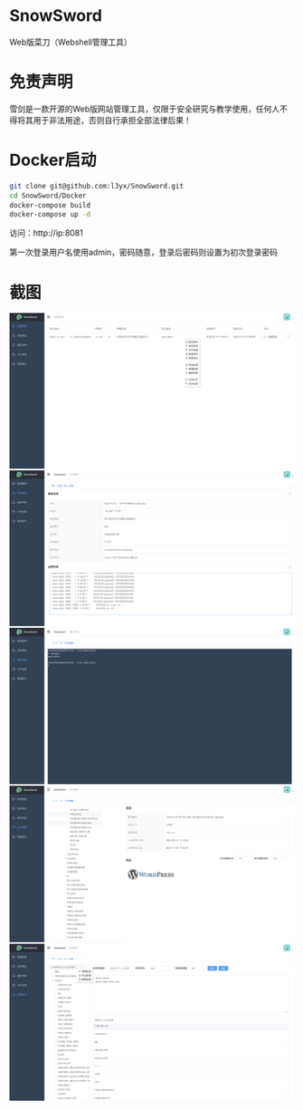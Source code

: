 # SnowSword
Web版菜刀（Webshell管理工具）


# 免责声明
雪剑是一款开源的Web版网站管理工具，仅限于安全研究与教学使用，任何人不得将其用于非法用途，否则自行承担全部法律后果！


# Docker启动
```bash
git clone git@github.com:l3yx/SnowSword.git
cd SnowSword/Docker
docker-compose build
docker-compose up -d
```

访问：http://ip:8081

第一次登录用户名使用admin，密码随意，登录后密码则设置为初次登录密码


# 截图
![dashboard](screenshot/dashboard.png)
![overview](screenshot/overview.png)
![terminal](screenshot/terminal.png)
![filemanager](screenshot/filemanager.png)
![database](screenshot/database.png)